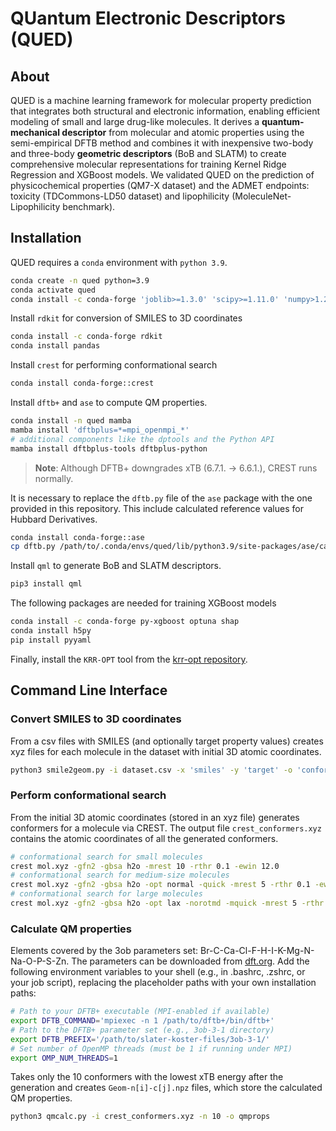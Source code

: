# QUantum Electronic Descriptors (QUED)

## About
QUED is a machine learning framework for molecular property prediction that integrates both structural and electronic information, enabling efficient modeling of small and large drug-like molecules. It derives a **quantum-mechanical descriptor** from molecular and atomic properties using the semi-empirical DFTB method and combines it with inexpensive two-body and three-body **geometric descriptors** (BoB and SLATM) to create comprehensive molecular representations for training Kernel Ridge Regression and XGBoost models. We validated QUED on the prediction of physicochemical properties (QM7-X dataset) and the ADMET endpoints: toxicity (TDCommons-LD50 dataset) and lipophilicity (MoleculeNet-Lipophilicity benchmark).

## Installation
QUED requires a `conda` environment with `python 3.9`. 
```bash
conda create -n qued python=3.9
conda activate qued
conda install -c conda-forge 'joblib>=1.3.0' 'scipy>=1.11.0' 'numpy>1.23.0,<1.24.0' 'matplotlib>=3.7.0' 'scikit-learn>=1.5.0' 'typing-extensions>=4.7.0'
```

Install `rdkit` for conversion of SMILES to 3D coordinates
```bash
conda install -c conda-forge rdkit
conda install pandas
```

Install `crest` for performing conformational search
```bash
conda install conda-forge::crest
```

Install `dftb+` and `ase` to compute QM properties. 
```bash
conda install -n qued mamba
mamba install 'dftbplus=*=mpi_openmpi_*'
# additional components like the dptools and the Python API
mamba install dftbplus-tools dftbplus-python
```
> **Note**: Although DFTB+ downgrades xTB (6.7.1. -> 6.6.1.), CREST runs normally.

It is necessary to replace the `dftb.py` file of the `ase` package with the one provided in this repository. This include calculated reference values for Hubbard Derivatives.
```bash
conda install conda-forge::ase
cp dftb.py /path/to/.conda/envs/qued/lib/python3.9/site-packages/ase/calculators/dftb.py
```

Install `qml` to generate BoB and SLATM descriptors.
```bash
pip3 install qml
```

The following packages are needed for training XGBoost models
```bash
conda install -c conda-forge py-xgboost optuna shap
conda install h5py
pip install pyyaml
```
Finally, install the `KRR-OPT` tool from the [krr-opt repository](https://github.com/arkochem/krr-opt.git).

## Command Line Interface

### Convert SMILES to 3D coordinates
From a csv files with SMILES (and optionally target property values) creates xyz files for each molecule in the dataset with initial 3D atomic coordinates.
```bash
python3 smile2geom.py -i dataset.csv -x 'smiles' -y 'target' -o 'conformers'
```

### Perform conformational search
From the initial 3D atomic coordinates (stored in an xyz file) generates conformers for a molecule via CREST. The output file `crest_conformers.xyz` contains the atomic coordinates of all the generated conformers.
```bash
# conformational search for small molecules
crest mol.xyz -gfn2 -gbsa h2o -mrest 10 -rthr 0.1 -ewin 12.0
# conformational search for medium-size molecules
crest mol.xyz -gfn2 -gbsa h2o -opt normal -quick -mrest 5 -rthr 0.1 -ewin 12.0
# conformational search for large molecules
crest mol.xyz -gfn2 -gbsa h2o -opt lax -norotmd -mquick -mrest 5 -rthr 0.1 -ewin 12.0
```

### Calculate QM properties
Elements covered by the 3ob parameters set: Br-C-Ca-Cl-F-H-I-K-Mg-N-Na-O-P-S-Zn. The parameters can be downloaded from [dft.org](https://dftb.org/parameters/download.html#). Add the following environment variables to your shell (e.g., in .bashrc, .zshrc, or your job script), replacing the placeholder paths with your own installation paths:
```bash
# Path to your DFTB+ executable (MPI-enabled if available)
export DFTB_COMMAND='mpiexec -n 1 /path/to/dftb+/bin/dftb+'
# Path to the DFTB+ parameter set (e.g., 3ob-3-1 directory)
export DFTB_PREFIX='/path/to/slater-koster-files/3ob-3-1/'
# Set number of OpenMP threads (must be 1 if running under MPI)
export OMP_NUM_THREADS=1
```

Takes only the 10 conformers with the lowest xTB energy after the generation and creates `Geom-n[i]-c[j].npz` files, which store the calculated QM properties. 
```bash
python3 qmcalc.py -i crest_conformers.xyz -n 10 -o qmprops
```